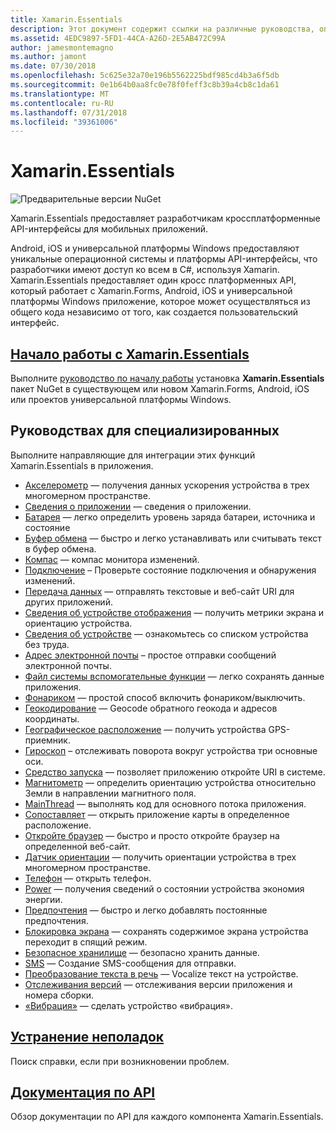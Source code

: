 ```yaml
---
title: Xamarin.Essentials
description: Этот документ содержит ссылки на различные руководства, описывающие Xamarin.Essentials, позволяя разработчикам кроссплатформенные API-интерфейсы для мобильных приложений.
ms.assetid: 4EDC9897-5FD1-44CA-A26D-2E5AB472C99A
author: jamesmontemagno
ms.author: jamont
ms.date: 07/30/2018
ms.openlocfilehash: 5c625e32a70e196b5562225bdf985cd4b3a6f5db
ms.sourcegitcommit: 0e1b64b0aa8fc0e78f0feff3c8b39a4cb8c1da61
ms.translationtype: MT
ms.contentlocale: ru-RU
ms.lasthandoff: 07/31/2018
ms.locfileid: "39361006"
---
```

# <a name="xamarinessentials"></a>Xamarin.Essentials

![Предварительные версии NuGet](~/media/shared/pre-release.png)

Xamarin.Essentials предоставляет разработчикам кроссплатформенные API-интерфейсы для мобильных приложений.

Android, iOS и универсальной платформы Windows предоставляют уникальные операционной системы и платформы API-интерфейсы, что разработчики имеют доступ ко всем в C#, используя Xamarin. Xamarin.Essentials предоставляет один кросс платформенных API, который работает с Xamarin.Forms, Android, iOS и универсальной платформы Windows приложение, которое может осуществляться из общего кода независимо от того, как создается пользовательский интерфейс.

## <a name="get-started-with-xamarinessentialsget-startedmdcontextxamarinxamarin-forms"></a>[Начало работы с Xamarin.Essentials](get-started.md?context=xamarin/xamarin-forms)

Выполните [руководство по началу работы](get-started.md) установка **Xamarin.Essentials** пакет NuGet в существующем или новом Xamarin.Forms, Android, iOS или проектов универсальной платформы Windows.

## <a name="feature-guides"></a>Руководствах для специализированных

Выполните направляющие для интеграции этих функций Xamarin.Essentials в приложения.

* [Акселерометр](accelerometer.md?context=xamarin/xamarin-forms) — получения данных ускорения устройства в трех многомерном пространстве.
* [Сведения о приложении](app-information.md?context=xamarin/xamarin-forms) — сведения о приложении.
* [Батарея](battery.md?context=xamarin/xamarin-forms) — легко определить уровень заряда батареи, источника и состояние
* [Буфер обмена](clipboard.md?context=xamarin/xamarin-forms) — быстро и легко устанавливать или считывать текст в буфер обмена.
* [Компас](compass.md?context=xamarin/xamarin-forms) — компас монитора изменений.
* [Подключение](connectivity.md?context=xamarin/xamarin-forms) – Проверьте состояние подключения и обнаружения изменений.
* [Передача данных](data-transfer.md?context=xamarin/xamarin-forms) — отправлять текстовые и веб-сайт URI для других приложений.
* [Сведения об устройстве отображения](device-display.md?context=xamarin/xamarin-forms) — получить метрики экрана и ориентацию устройства.
* [Сведения об устройстве](device-information.md?context=xamarin/xamarin-forms) — ознакомьтесь со списком устройства без труда.
* [Адрес электронной почты](email.md?context=xamarin/xamarin-forms) – простое отправки сообщений электронной почты.
* [Файл системы вспомогательные функции](file-system-helpers.md?context=xamarin/xamarin-forms) — легко сохранять данные приложения.
* [Фонариком](flashlight.md?context=xamarin/xamarin-forms) — простой способ включить фонариком/выключить.
* [Геокодирование](geocoding.md?context=xamarin/xamarin-forms) — Geocode обратного геокода и адресов координаты.
* [Географическое расположение](geolocation.md?context=xamarin/xamarin-forms) — получить устройства GPS-приемник.
* [Гироскоп](gyroscope.md?context=xamarin/xamarin-forms) – отслеживать поворота вокруг устройства три основные оси.
* [Средство запуска](launcher.md?context=xamarin/xamarin-forms) — позволяет приложению откройте URI в системе.
* [Магнитометр](magnetometer.md?context=xamarin/xamarin-forms) — определить ориентацию устройства относительно Земли в направлении магнитного поля.
* [MainThread](main-thread.md?content=xamarin/xamarin-forms) — выполнять код для основного потока приложения.
* [Сопоставляет](maps.md?content=xamarin/xamarin-forms) — открыть приложение карты в определенное расположение.
* [Откройте браузер](open-browser.md?context=xamarin/xamarin-forms) — быстро и просто откройте браузер на определенной веб-сайт.
* [Датчик ориентации](orientation-sensor.md?context=xamarin/xamarin-forms) — получить ориентации устройства в трех многомерном пространстве.
* [Телефон](phone-dialer.md?context=xamarin/xamarin-forms) — открыть телефон.
* [Power](power.md?context=xamarin/xamarin-forms) — получения сведений о состоянии устройства экономия энергии.
* [Предпочтения](preferences.md?context=xamarin/xamarin-forms) — быстро и легко добавлять постоянные предпочтения.
* [Блокировка экрана](screen-lock.md?context=xamarin/xamarin-forms) — сохранять содержимое экрана устройства переходит в спящий режим.
* [Безопасное хранилище](secure-storage.md?context=xamarin/xamarin-forms) — безопасно хранить данные.
* [SMS](sms.md?context=xamarin/xamarin-forms) — Создание SMS-сообщения для отправки.
* [Преобразование текста в речь](text-to-speech.md?context=xamarin/xamarin-forms) — Vocalize текст на устройстве.
* [Отслеживания версий](version-tracking.md?context=xamarin/xamarin-forms) — отслеживания версии приложения и номера сборки.
* [«Вибрация»](vibrate.md?context=xamarin/xamarin-forms) — сделать устройство «вибрация».

## <a name="troubleshootingtroubleshootingmdcontextxamarinxamarin-forms"></a>[Устранение неполадок](troubleshooting.md?context=xamarin/xamarin-forms)

Поиск справки, если при возникновении проблем.

## <a name="api-documentationxrefxamarinessentials"></a>[Документация по API](xref:Xamarin.Essentials)

Обзор документации по API для каждого компонента Xamarin.Essentials.
